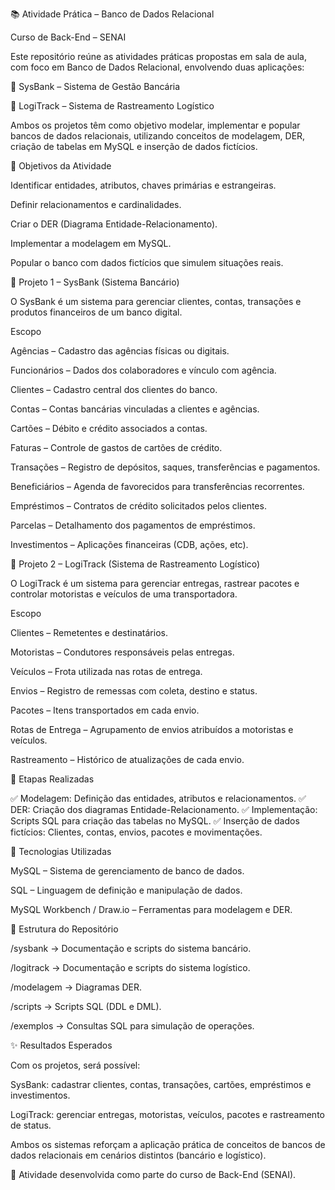 📚 Atividade Prática – Banco de Dados Relacional

Curso de Back-End – SENAI

Este repositório reúne as atividades práticas propostas em sala de aula, com foco em Banco de Dados Relacional, envolvendo duas aplicações:

🏦 SysBank – Sistema de Gestão Bancária

🚚 LogiTrack – Sistema de Rastreamento Logístico

Ambos os projetos têm como objetivo modelar, implementar e popular bancos de dados relacionais, utilizando conceitos de modelagem, DER, criação de tabelas em MySQL e inserção de dados fictícios.

📌 Objetivos da Atividade

Identificar entidades, atributos, chaves primárias e estrangeiras.

Definir relacionamentos e cardinalidades.

Criar o DER (Diagrama Entidade-Relacionamento).

Implementar a modelagem em MySQL.

Popular o banco com dados fictícios que simulem situações reais.

🏦 Projeto 1 – SysBank (Sistema Bancário)

O SysBank é um sistema para gerenciar clientes, contas, transações e produtos financeiros de um banco digital.

Escopo

Agências – Cadastro das agências físicas ou digitais.

Funcionários – Dados dos colaboradores e vínculo com agência.

Clientes – Cadastro central dos clientes do banco.

Contas – Contas bancárias vinculadas a clientes e agências.

Cartões – Débito e crédito associados a contas.

Faturas – Controle de gastos de cartões de crédito.

Transações – Registro de depósitos, saques, transferências e pagamentos.

Beneficiários – Agenda de favorecidos para transferências recorrentes.

Empréstimos – Contratos de crédito solicitados pelos clientes.

Parcelas – Detalhamento dos pagamentos de empréstimos.

Investimentos – Aplicações financeiras (CDB, ações, etc).

🚚 Projeto 2 – LogiTrack (Sistema de Rastreamento Logístico)

O LogiTrack é um sistema para gerenciar entregas, rastrear pacotes e controlar motoristas e veículos de uma transportadora.

Escopo

Clientes – Remetentes e destinatários.

Motoristas – Condutores responsáveis pelas entregas.

Veículos – Frota utilizada nas rotas de entrega.

Envios – Registro de remessas com coleta, destino e status.

Pacotes – Itens transportados em cada envio.

Rotas de Entrega – Agrupamento de envios atribuídos a motoristas e veículos.

Rastreamento – Histórico de atualizações de cada envio.

📐 Etapas Realizadas

✅ Modelagem: Definição das entidades, atributos e relacionamentos.
✅ DER: Criação dos diagramas Entidade-Relacionamento.
✅ Implementação: Scripts SQL para criação das tabelas no MySQL.
✅ Inserção de dados fictícios: Clientes, contas, envios, pacotes e movimentações.

🚀 Tecnologias Utilizadas

MySQL – Sistema de gerenciamento de banco de dados.

SQL – Linguagem de definição e manipulação de dados.

MySQL Workbench / Draw.io – Ferramentas para modelagem e DER.

📂 Estrutura do Repositório

/sysbank → Documentação e scripts do sistema bancário.

/logitrack → Documentação e scripts do sistema logístico.

/modelagem → Diagramas DER.

/scripts → Scripts SQL (DDL e DML).

/exemplos → Consultas SQL para simulação de operações.

✨ Resultados Esperados

Com os projetos, será possível:

SysBank: cadastrar clientes, contas, transações, cartões, empréstimos e investimentos.

LogiTrack: gerenciar entregas, motoristas, veículos, pacotes e rastreamento de status.

Ambos os sistemas reforçam a aplicação prática de conceitos de bancos de dados relacionais em cenários distintos (bancário e logístico).

🔹 Atividade desenvolvida como parte do curso de Back-End (SENAI).
